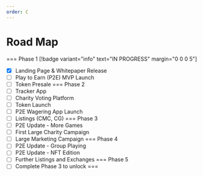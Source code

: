 ```yaml
---
order: C
---
```

# Road Map
=== Phase 1 [!badge variant="info" text="IN PROGRESS" margin="0 0 0 5"]
- [x] Landing Page & Whitepaper Release
- [ ] Play to Earn (P2E) MVP Launch
- [ ] Token Presale
=== Phase 2
- [ ] Tracker App
- [ ] Charity Voting Platform
- [ ] Token Launch
- [ ] P2E Wagering App Launch
- [ ] Listings (CMC, CG)
=== Phase 3
- [ ] P2E Update - More Games
- [ ] First Large Charity Campaign
- [ ] Large Marketing Campaign
=== Phase 4
- [ ] P2E Update - Group Playing
- [ ] P2E Update - NFT Edition
- [ ] Further Listings and Exchanges
=== Phase 5
- [ ] Complete Phase 3 to unlock
===